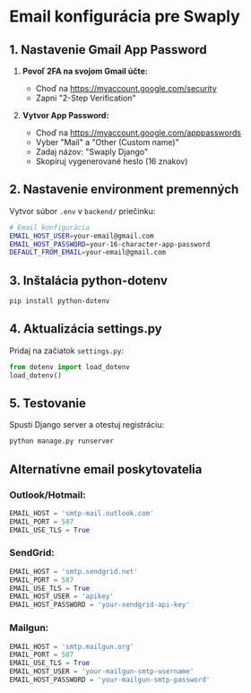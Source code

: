 # Email konfigurácia pre Swaply

## 1. Nastavenie Gmail App Password

1. **Povoľ 2FA na svojom Gmail účte:**
   - Choď na https://myaccount.google.com/security
   - Zapni "2-Step Verification"

2. **Vytvor App Password:**
   - Choď na https://myaccount.google.com/apppasswords
   - Vyber "Mail" a "Other (Custom name)"
   - Zadaj názov: "Swaply Django"
   - Skopíruj vygenerované heslo (16 znakov)

## 2. Nastavenie environment premenných

Vytvor súbor `.env` v `backend/` priečinku:

```bash
# Email konfigurácia
EMAIL_HOST_USER=your-email@gmail.com
EMAIL_HOST_PASSWORD=your-16-character-app-password
DEFAULT_FROM_EMAIL=your-email@gmail.com
```

## 3. Inštalácia python-dotenv

```bash
pip install python-dotenv
```

## 4. Aktualizácia settings.py

Pridaj na začiatok `settings.py`:

```python
from dotenv import load_dotenv
load_dotenv()
```

## 5. Testovanie

Spusti Django server a otestuj registráciu:

```bash
python manage.py runserver
```

## Alternatívne email poskytovatelia

### Outlook/Hotmail:
```python
EMAIL_HOST = 'smtp-mail.outlook.com'
EMAIL_PORT = 587
EMAIL_USE_TLS = True
```

### SendGrid:
```python
EMAIL_HOST = 'smtp.sendgrid.net'
EMAIL_PORT = 587
EMAIL_USE_TLS = True
EMAIL_HOST_USER = 'apikey'
EMAIL_HOST_PASSWORD = 'your-sendgrid-api-key'
```

### Mailgun:
```python
EMAIL_HOST = 'smtp.mailgun.org'
EMAIL_PORT = 587
EMAIL_USE_TLS = True
EMAIL_HOST_USER = 'your-mailgun-smtp-username'
EMAIL_HOST_PASSWORD = 'your-mailgun-smtp-password'
```

